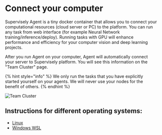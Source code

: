 # Connect your computer

Supervisely Agent is a tiny docker container that allows you to connect your computational resources (cloud server or PC) to the platform. You can run any task from web interface (for example Neural Network training/inference/deploy). Running tasks with GPU will enhance performance and efficiency for your computer vision and deep learning projects.

After you run Agent on your computer, Agent will automatically connect your server to Supervisely platform. You will see this information on the "Team Cluster" page.

{% hint style="info" %} We only run the tasks that you have explicitly started yourself on your agents. We will never use your nodes for the benefit of others. {% endhint %}

![Team Cluster](https://github.com/supervisely/developer-portal/assets/48913536/885e3dbf-4b82-428a-a9bb-775cb6286018)

## Instructions for different operating systems:

* [Linux](gpu-agent-linux-installation.md)
* [Windows WSL](gpu-agent-wsl-installation.md)
